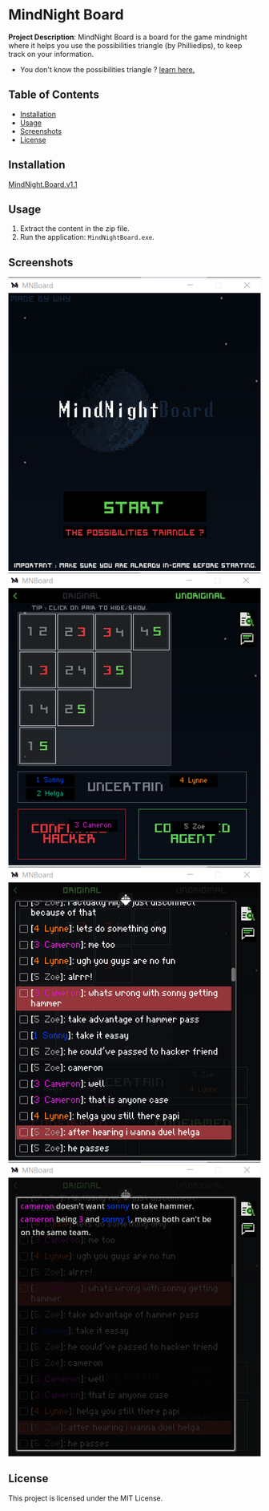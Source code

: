 # MindNight Board

**Project Description**: 
MindNight Board is a board for the game mindnight where it helps you use the possibilities triangle (by Philliedips), to keep track on your information.
- You don't know the possibilities triangle ?
[learn here.](https://www.youtube.com/watch?v=VNBNuD1yv9I)

## Table of Contents
- [Installation](#installation)
- [Usage](#usage)
- [Screenshots](#screenshots)
- [License](#license)

## Installation

[MindNight.Board.v1.1](https://github.com/BreakRyo/MindNight-Board/releases/tag/v.1.2)

## Usage

1. Extract the content in the zip file.
2. Run the application: `MindNightBoard.exe`.


## Screenshots
![Home](https://raw.githubusercontent.com/BreakRyo/MindNight-Board/main/screenshots/Screenshot%202024-03-12%20041421.png)
![Board](https://raw.githubusercontent.com/BreakRyo/MindNight-Board/main/screenshots/Screenshot%202024-03-12%20041509.png)
![Board](https://raw.githubusercontent.com/BreakRyo/MindNight-Board/main/screenshots/Screenshot%202024-03-12%20053738.png)
![Board](https://raw.githubusercontent.com/BreakRyo/MindNight-Board/main/screenshots/Screenshot%202024-03-12%20054021.png)

## License

This project is licensed under the MIT License.
